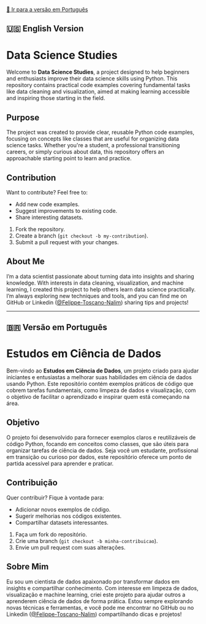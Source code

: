 [📜 Ir para a versão em Português](#versão-em-português)

## 🇺🇸 English Version

# Data Science Studies 

Welcome to **Data Science Studies**, a project designed to help beginners and enthusiasts improve their data science skills using Python. This repository contains practical code examples covering fundamental tasks like data cleaning and visualization, aimed at making learning accessible and inspiring those starting in the field.

## Purpose
The project was created to provide clear, reusable Python code examples, focusing on concepts like classes that are useful for organizing data science tasks. Whether you're a student, a professional transitioning careers, or simply curious about data, this repository offers an approachable starting point to learn and practice.

## Contribution
Want to contribute? Feel free to:
- Add new code examples.
- Suggest improvements to existing code.
- Share interesting datasets.
1. Fork the repository.
2. Create a branch (`git checkout -b my-contribution`).
3. Submit a pull request with your changes.

## About Me
I’m a data scientist passionate about turning data into insights and sharing knowledge. With interests in data cleaning, visualization, and machine learning, I created this project to help others learn data science practically. I’m always exploring new techniques and tools, and you can find me on GitHub or Linkedin ([@Felippe-Toscano-Nalim](https://www.linkedin.com/in/felippe-toscano-nalim/)) sharing tips and projects!

---

## 🇧🇷 Versão em Português

# Estudos em Ciência de Dados

Bem-vindo ao **Estudos em Ciência de Dados**, um projeto criado para ajudar iniciantes e entusiastas a melhorar suas habilidades em ciência de dados usando Python. Este repositório contém exemplos práticos de código que cobrem tarefas fundamentais, como limpeza de dados e visualização, com o objetivo de facilitar o aprendizado e inspirar quem está começando na área.

## Objetivo
O projeto foi desenvolvido para fornecer exemplos claros e reutilizáveis de código Python, focando em conceitos como classes, que são úteis para organizar tarefas de ciência de dados. Seja você um estudante, profissional em transição ou curioso por dados, este repositório oferece um ponto de partida acessível para aprender e praticar.

## Contribuição
Quer contribuir? Fique à vontade para:
- Adicionar novos exemplos de código.
- Sugerir melhorias nos códigos existentes.
- Compartilhar datasets interessantes.
1. Faça um fork do repositório.
2. Crie uma branch (`git checkout -b minha-contribuicao`).
3. Envie um pull request com suas alterações.

## Sobre Mim
Eu sou um cientista de dados apaixonado por transformar dados em insights e compartilhar conhecimento. Com interesse em limpeza de dados, visualização e machine learning, criei este projeto para ajudar outros a aprenderem ciência de dados de forma prática. Estou sempre explorando novas técnicas e ferramentas, e você pode me encontrar no GitHub ou no Linkedin ([@Felippe-Toscano-Nalim](https://www.linkedin.com/in/felippe-toscano-nalim/)) compartilhando dicas e projetos!
